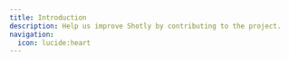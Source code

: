 ```yaml
---
title: Introduction
description: Help us improve Shotly by contributing to the project.
navigation:
  icon: lucide:heart
---
```

